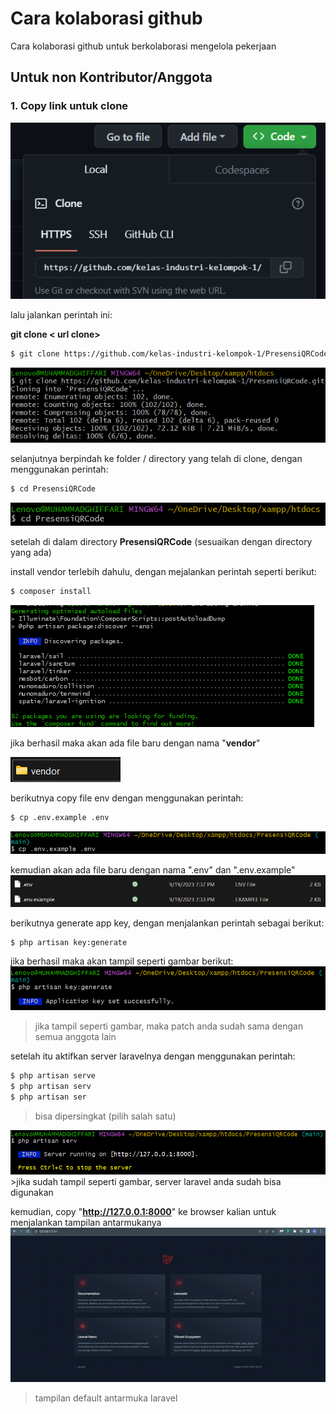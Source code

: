 # Cara kolaborasi github
Cara kolaborasi github untuk berkolaborasi mengelola pekerjaan


## Untuk non Kontributor/Anggota

### 1. Copy link untuk clone

<img src="images/request-pull1.png">

lalu jalankan perintah ini:

**git clone < url clone>**

```bash
$ git clone https://github.com/kelas-industri-kelompok-1/PresensiQRCode.git
```

<img src="images/request-pull2.png">

 selanjutnya berpindah ke folder / directory yang telah di clone, dengan menggunakan perintah:

```bash
$ cd PresensiQRCode
```
<img src="images/request-pull3.png">

setelah di dalam directory **PresensiQRCode** (sesuaikan dengan directory yang ada)

install vendor terlebih dahulu, dengan mejalankan perintah seperti berikut:

```bash
$ composer install
```
<img src="images/request-pull4.png">

jika berhasil maka akan ada file baru dengan nama "**vendor**"

<img src="images/request-pull5.png">

berikutnya copy file env dengan menggunakan perintah:

```bash
$ cp .env.example .env
```
<img src="images/request-pull6.png">

kemudian akan ada file baru dengan nama ".env" dan ".env.example"
<img src="images/request-pull7.png">

berikutnya generate app key, dengan menjalankan perintah sebagai berikut:

```bash
$ php artisan key:generate
```
jika berhasil maka akan tampil seperti gambar berikut:
<img src="images/request-pull8.png">
> jika tampil seperti gambar, maka patch anda sudah sama dengan semua anggota lain

setelah itu aktifkan server laravelnya dengan menggunakan perintah:
```bash
$ php artisan serve
$ php artisan serv
$ php artisan ser
```
> bisa dipersingkat (pilih salah satu)
<img src="images/request-pull9.png">
>jika sudah tampil seperti gambar, server laravel anda sudah bisa digunakan

kemudian, copy "**http://127.0.0.1:8000**" ke browser kalian untuk menjalankan tampilan antarmukanya
<img src="images/request-pull10.png">
>tampilan default antarmuka laravel
